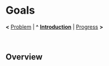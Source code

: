 # Goals

**<** [Problem](problem.md) | **^** **[Introduction](readme.md)** | [Progress](progress.md) **>**

<br/>

## Overview



<br/>
